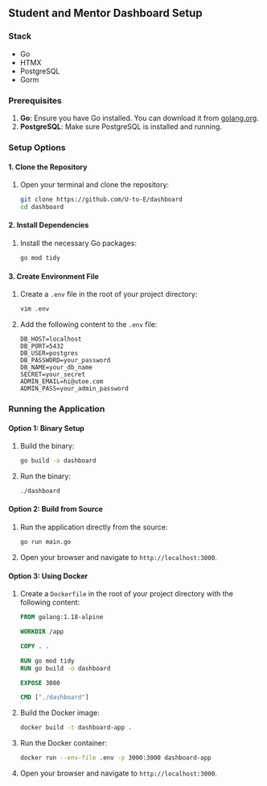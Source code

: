 ## Student and Mentor Dashboard Setup

### Stack

- Go
- HTMX
- PostgreSQL
- Gorm

### Prerequisites

1. **Go**: Ensure you have Go installed. You can download it from [golang.org](https://golang.org/dl/).
2. **PostgreSQL**: Make sure PostgreSQL is installed and running.

### Setup Options

#### 1. Clone the Repository

1. Open your terminal and clone the repository:

   ```sh
   git clone https://github.com/U-to-E/dashboard
   cd dashboard
   ```

#### 2. Install Dependencies

1. Install the necessary Go packages:

   ```sh
   go mod tidy
   ```

#### 3. Create Environment File

1. Create a `.env` file in the root of your project directory:

   ```sh
   vim .env
   ```

2. Add the following content to the `.env` file:

   ```env
   DB_HOST=localhost
   DB_PORT=5432
   DB_USER=postgres
   DB_PASSWORD=your_password
   DB_NAME=your_db_name
   SECRET=your_secret
   ADMIN_EMAIL=hi@utoe.com
   ADMIN_PASS=your_admin_password
   ```

### Running the Application

#### Option 1: Binary Setup

1. Build the binary:

   ```sh
   go build -o dashboard
   ```

2. Run the binary:

   ```sh
   ./dashboard
   ```

#### Option 2: Build from Source

1. Run the application directly from the source:

   ```sh
   go run main.go
   ```

2. Open your browser and navigate to `http://localhost:3000`.

#### Option 3: Using Docker

1. Create a `Dockerfile` in the root of your project directory with the following content:

   ```dockerfile
   FROM golang:1.18-alpine

   WORKDIR /app

   COPY . .

   RUN go mod tidy
   RUN go build -o dashboard

   EXPOSE 3000

   CMD ["./dashboard"]
   ```

2. Build the Docker image:

   ```sh
   docker build -t dashboard-app .
   ```

3. Run the Docker container:

   ```sh
   docker run --env-file .env -p 3000:3000 dashboard-app
   ```

4. Open your browser and navigate to `http://localhost:3000`.
